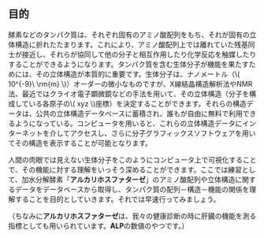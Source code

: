 ## 目的
酵素などのタンパク質は、それぞれ固有のアミノ酸配列をもち、それが固有の立体構造に折れたたまります。これにより、アミノ酸配列上では離れていた残基同士が接近し、それらが協同して他の分子と相互作用したり化学反応を触媒したりすることができるようになります。タンパク質を含む生体分子が機能を果たすためには、その立体構造が本質的に重要です。生体分子は、ナノメートル（\\( 10^{-9}\ \rm{m} \\)）オーダーの微小なものですが、X線結晶構造解析法やNMR法、最近ではクライオ電子顕微鏡などの手法を用いて、その立体構造（分子を構成している各原子の\\( xyz \\)座標）を決定することができます。それらの構造データは、公共の立体構造データベースに蓄積され、誰もが自由に無料で利用できるようになっている。コンピュータを用いると、これらの立体構造データにインターネットを介してアクセスし、さらに分子グラフィックスソフトウェアを用いてその構造を表示することが可能となります。

人間の肉眼では見えない生体分子をこのようにコンピュータ上で可視化することで、その機能に対する理解をいっそう深めることができます。ここでは練習として、加水分解酵素「**アルカリホスファターゼ**」のアミノ酸配列や立体構造に関するデータをデータベースから取得し、タンパク質の配列－構造－機能の関係を理解することを目的としていきます。それでは早速行ってみましょう。

（ちなみに**アルカリホスファターゼ**は、我々の健康診断の時に肝臓の機能を測る指標としても用いられています。**ALP**の数値のやつです。）
